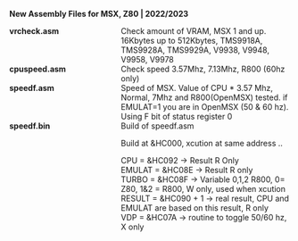 <b>New Assembly Files for MSX, Z80 | 2022/2023 </b>
<br>
<div style="display:table">
<div style="display:table-row">	
  <div style="display:table-cell;width:200px"><b>vrcheck.asm</b></div><div style="display:table-cell">  Check amount of VRAM, MSX 1 and up. 16Kbytes up to 512Kbytes, TMS9918A, TMS9928A, TMS9929A, V9938, V9948, V9958, V9978 <br></div>
</div>
<div style="display:table-row">	

  <div style="display:table-cell;width:200px"><b>cpuspeed.asm</b></div><div style="display:table-cell"> Check speed 3.57Mhz, 7.13Mhz, R800 (60hz only)<br></div>
</div>
<div style="display:table-row">	

  <div style="display:table-cell;width:200px"><b>speedf.asm</b></div><div style="display:table-cell"> Speed of MSX. Value of CPU * 3.57 Mhz, Normal, 7Mhz and R800(OpenMSX) tested. if EMULAT=1 you are in OpenMSX (50 & 60 hz). Using F bit of status register 0 <br></div>
</div>

<div style="display:table-row">	

  <div style="display:table-cell;width:200px"><b>speedf.bin</b></div><div style="display:table-cell"> Build of speedf.asm<br>
  
  
  Build at &HC000, xcution at same address ..<br>

CPU = &HC092 -> Result R Only <br>
EMULAT = &HC08E -> Result R only <br>
TURBO = &HC08F -> Variable 0,1,2 R800, 0= Z80, 1&2 = R800, W only, used when xcution<br>
RESULT = &HC090 + 1 -> real result, CPU and EMULAT are based on this result, R only<br>
VDP = &HC07A -> routine to toggle 50/60 hz, X only <br>
  
  
  </div>
</div>

</div>
